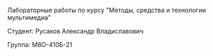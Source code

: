 Лабораторные работы по курсу "Методы, средства и технологии мультимедиа"

Студент: Русаков Александр Владиславович

Группа: М8О-410Б-21

